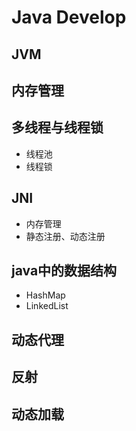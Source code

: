 # Java Develop

## JVM

## 内存管理

## 多线程与线程锁
* 线程池
* 线程锁

## JNI
* 内存管理
* 静态注册、动态注册

## java中的数据结构
* HashMap
* LinkedList

## 动态代理

## 反射

## 动态加载